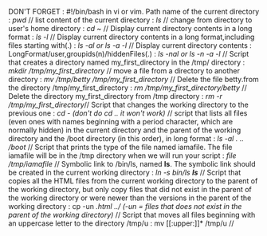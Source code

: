 DON'T FORGET : #!/bin/bash in vi or vim.
Path name of the current directory : *pwd* //
list content of the current directory : *ls* //
change from directory to user's home directory : *cd ~* //
Display current directory contents in a long format : *ls -l* //
Display current directory contents in a long format,including files starting with(.) : *ls -al or ls -a -l* //
Display current directory contents : LongFormat/user,groupids(n)/hiddenFiles(.) : *ls -nal or ls -n -a -l* //
Script that creates a directory named my_first_directory in the /tmp/ directory : *mkdir /tmp/my_first_directory* //
move a file from a directory to another directory : *mv /tmp/betty /tmp/my_first_directory* //
Delete the file betty.from the directory /tmp/my_first_directory : *rm /tmp/my_first_directory/betty* //
Delete the directory my_first_directory from /tmp directory : *rm -r /tmp/my_first_directory*//
Script that changes the working directory to the previous one : *cd - (don't do cd .. it won't work)* //
script that lists all files (even ones with names beginning with a period character, which are normally hidden) in the current directory and the parent of the working directory and the /boot directory (in this order), in long format : *ls -al . .. /boot* //
Script that prints the type of the file named iamafile. The file iamafile will be in the /tmp directory when we will run your script : *file /tmp/iamafile* //
Symbolic link to /bin/ls, named __ls__. The symbolic link should be created in the current working directory : *ln -s bin/ls __ls__* //
Script that copies all the HTML files from the current working directory to the parent of the working directory, but only copy files that did not exist in the parent of the working directory or were newer than the versions in the parent of the working directory : cp -un *.html ../ (-un = files that does not exist in the parent of the working directory)* //
Script that moves all files beginning with an uppercase letter to the directory /tmp/u : mv [[:upper:]]* /tmp/u //


